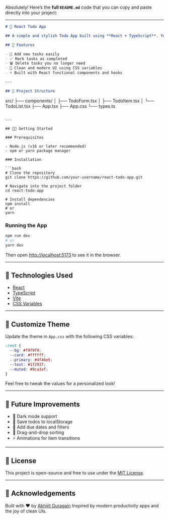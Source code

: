 Absolutely! Here’s the **full `README.md`** code that you can copy and paste directly into your project:

---

```markdown
# 📝 React Todo App

## A simple and stylish Todo App built using **React + TypeScript**. You can add, complete, and delete tasks, with a clean UI and responsive design.

## 🚀 Features

- 📌 Add new tasks easily
- ✅ Mark tasks as completed
- 🗑️ Delete tasks you no longer need
- 🎨 Clean and modern UI using CSS variables
- ⚡ Built with React functional components and hooks

---

## 📁 Project Structure
```

src/
├── components/
│ ├── TodoForm.tsx
│ ├── TodoItem.tsx
│ └── TodoList.tsx
├── App.tsx
├── App.css
└── types.ts

````

---

## 🧑‍💻 Getting Started

### Prerequisites

- Node.js (v16 or later recommended)
- npm or yarn package manager

### Installation

```bash
# Clone the repository
git clone https://github.com/your-username/react-todo-app.git

# Navigate into the project folder
cd react-todo-app

# Install dependencies
npm install
# or
yarn
````

### Running the App

```bash
npm run dev
# or
yarn dev
```

Then open [http://localhost:5173](http://localhost:5173) to see it in the browser.

---

## 🧠 Technologies Used

- [React](https://reactjs.org/)
- [TypeScript](https://www.typescriptlang.org/)
- [Vite](https://vitejs.dev/)
- [CSS Variables](https://developer.mozilla.org/en-US/docs/Web/CSS/Using_CSS_custom_properties)

---

## 🎨 Customize Theme

Update the theme in `App.css` with the following CSS variables:

```css
:root {
  --bg: #f9f9f9;
  --card: #ffffff;
  --primary: #4f46e5;
  --text: #1f2937;
  --muted: #9ca3af;
}
```

Feel free to tweak the values for a personalized look!

---

## 🔮 Future Improvements

- 🌙 Dark mode support
- 💾 Save todos to localStorage
- 📅 Add due dates and filters
- 🟰 Drag-and-drop sorting
- ⚡ Animations for item transitions

---

## 📄 License

This project is open-source and free to use under the [MIT License](LICENSE).

---

## 🙌 Acknowledgements

Built with ❤️ by [Abhijit Guragain](https://github.com/abhijit-the-ghost)
Inspired by modern productivity apps and the joy of clean UIs.
